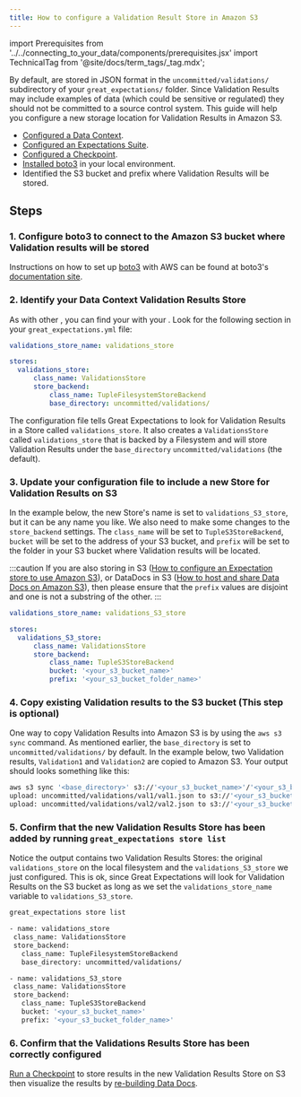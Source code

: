 ```yaml
---
title: How to configure a Validation Result Store in Amazon S3
---
```


import Prerequisites from '../../connecting_to_your_data/components/prerequisites.jsx'
import TechnicalTag from '@site/docs/term_tags/_tag.mdx';

By default, <TechnicalTag tag="validation_result" text="Validation Results" /> are stored in JSON format in the ``uncommitted/validations/`` subdirectory of your ``great_expectations/`` folder.  Since Validation Results may include examples of data (which could be sensitive or regulated) they should not be committed to a source control system. This guide will help you configure a new storage location for Validation Results in Amazon S3.

<Prerequisites>

- [Configured a Data Context](../../../tutorials/getting_started/tutorial_setup.md).
- [Configured an Expectations Suite](../../../tutorials/getting_started/tutorial_create_expectations.md).
- [Configured a Checkpoint](../../../tutorials/getting_started/tutorial_validate_data.md).
- [Installed boto3](https://github.com/boto/boto3) in your local environment.
- Identified the S3 bucket and prefix where Validation Results will be stored.

</Prerequisites>

## Steps

### 1. Configure boto3 to connect to the Amazon S3 bucket where Validation results will be stored

Instructions on how to set up [boto3](https://github.com/boto/boto3) with AWS can be found at boto3's [documentation site](https://boto3.amazonaws.com/v1/documentation/api/latest/index.html).

### 2. Identify your Data Context Validation Results Store

As with other <TechnicalTag tag="store" text="Stores" />, you can find your <TechnicalTag tag="validation_result_store" text="Validation Results Store" /> with your <TechnicalTag tag="data_context" text="Data Context" />.  Look for the following section in your <TechnicalTag relative="../../../" tag="data_context" text="Data Context's" /> ``great_expectations.yml`` file:

```yaml
validations_store_name: validations_store

stores:
  validations_store:
      class_name: ValidationsStore
      store_backend:
          class_name: TupleFilesystemStoreBackend
          base_directory: uncommitted/validations/
```
The configuration file tells Great Expectations to look for Validation Results in a Store called ``validations_store``. It also creates a ``ValidationsStore`` called ``validations_store`` that is backed by a Filesystem and will store Validation Results under the ``base_directory`` ``uncommitted/validations`` (the default).

### 3. Update your configuration file to include a new Store for Validation Results on S3

In the example below, the new Store's name is set to ``validations_S3_store``, but it can be any name you like.  We also need to make some changes to the ``store_backend`` settings.  The ``class_name`` will be set to ``TupleS3StoreBackend``, ``bucket`` will be set to the address of your S3 bucket, and ``prefix`` will be set to the folder in your S3 bucket where Validation results will be located.

:::caution
If you are also storing <TechnicalTag tag="expectation" text="Expectations" /> in S3 ([How to configure an Expectation store to use Amazon S3](./how_to_configure_an_expectation_store_in_amazon_s3.md)), or DataDocs in S3 ([How to host and share Data Docs on Amazon S3](../configuring_data_docs/how_to_host_and_share_data_docs_on_amazon_s3.md)), then please ensure that the ``prefix`` values are disjoint and one is not a substring of the other.
:::

```yaml
validations_store_name: validations_S3_store

stores:
  validations_S3_store:
      class_name: ValidationsStore
      store_backend:
          class_name: TupleS3StoreBackend
          bucket: '<your_s3_bucket_name>'
          prefix: '<your_s3_bucket_folder_name>'
```

### 4. Copy existing Validation results to the S3 bucket (This step is optional)

One way to copy Validation Results into Amazon S3 is by using the ``aws s3 sync`` command.  As mentioned earlier, the ``base_directory`` is set to ``uncommitted/validations/`` by default. In the example below, two Validation results, ``Validation1`` and ``Validation2`` are copied to Amazon S3.  Your output should looks something like this:

```bash
aws s3 sync '<base_directory>' s3://'<your_s3_bucket_name>'/'<your_s3_bucket_folder_name>'
upload: uncommitted/validations/val1/val1.json to s3://'<your_s3_bucket_name>'/'<your_s3_bucket_folder_name>'/val1.json
upload: uncommitted/validations/val2/val2.json to s3://'<your_s3_bucket_name>'/'<your_s3_bucket_folder_name>'/val2.json
```

### 5. Confirm that the new Validation Results Store has been added by running ``great_expectations store list``

Notice the output contains two Validation Results Stores: the original ``validations_store`` on the local filesystem and the ``validations_S3_store`` we just configured.  This is ok, since Great Expectations will look for Validation Results on the S3 bucket as long as we set the ``validations_store_name`` variable to ``validations_S3_store``.

```bash
great_expectations store list

- name: validations_store
 class_name: ValidationsStore
 store_backend:
   class_name: TupleFilesystemStoreBackend
   base_directory: uncommitted/validations/

- name: validations_S3_store
 class_name: ValidationsStore
 store_backend:
   class_name: TupleS3StoreBackend
   bucket: '<your_s3_bucket_name>'
   prefix: '<your_s3_bucket_folder_name>'
```

### 6. Confirm that the Validations Results Store has been correctly configured

[Run a Checkpoint](../../../tutorials/getting_started/tutorial_validate_data.md) to store results in the new Validation Results Store on S3 then visualize the results by [re-building Data Docs](../../../terms/data_docs.md).
